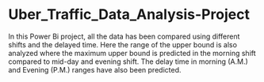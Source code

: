 # Uber_Traffic_Data_Analysis-Project
In this Power Bi project, all the data has been compared using different shifts and the delayed time. Here the range of the upper bound is also analyzed where the maximum upper bound is predicted in the morning shift compared to mid-day and evening shift. The delay time in morning (A.M.) and Evening (P.M.) ranges have also been predicted.
